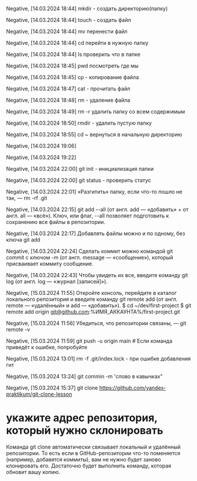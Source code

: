 Negative, [14.03.2024 18:44]
mkdir - создать директорию(папку)

Negative, [14.03.2024 18:44]
touch - создать файл

Negative, [14.03.2024 18:44]
mv перенести файл

Negative, [14.03.2024 18:44]
cd перейти в нужную папку

Negative, [14.03.2024 18:44]
ls проверить что в папке

Negative, [14.03.2024 18:45]
pwd посмотреть где мы

Negative, [14.03.2024 18:45]
сp - копирование файла

Negative, [14.03.2024 18:47]
cat - прочитать файл

Negative, [14.03.2024 18:48]
rm - удаление файла

Negative, [14.03.2024 18:49]
rm -r   удалить папку со всем содержимым

Negative, [14.03.2024 18:50]
rmdir - удалить пустую папку

Negative, [14.03.2024 18:55]
cd ~  вернуться в начальную директорию

Negative, [14.03.2024 19:06]


Negative, [14.03.2024 19:22]


Negative, [14.03.2024 22:00]
git init - инициализация папки

Negative, [14.03.2024 22:00]
git status - проверить статус

Negative, [14.03.2024 22:01]
«Разгитить» папку, если что-то пошло не так, — rm -rf .git

Negative, [14.03.2024 22:15]
git add --all (от англ. add — «добавить» + от англ. all — «всё»). Ключ, или флаг, --all позволяет подготовить к сохранению все файлы в репозитории.

Negative, [14.03.2024 22:17]
Добавлять файлы можно и по одному, без ключа git add

Negative, [14.03.2024 22:24]
Сделать коммит можно командой git commit c ключом -m (от англ. message — «сообщение»), который присваивает коммиту сообщение.

Negative, [14.03.2024 22:43]
Чтобы увидеть их все, введите команду git log (от англ. log — «журнал [записей]»).

Negative, [15.03.2024 11:55]
Откройте консоль, перейдите в каталог локального репозитория и введите команду git remote add (от англ. remote — «удалённый» и add — «добавить»).
$ cd ~/dev/first-project
$ git remote add origin git@github.com:%ИМЯ_АККАУНТА%/first-project.git

Negative, [15.03.2024 11:56]
Убедиться, что репозитории связаны, — git remote -v

Negative, [15.03.2024 11:59]
git push -u origin main # Если команда приведёт к ошибке, попробуйте

Negative, [15.03.2024 13:01]
rm -f .git/index.lock - при ошибке добавления гит

Negative, [15.03.2024 13:24]
git commin -m 'слово в кавычках"

Negative, [15.03.2024 15:37]
git clone https://github.com/yandex-praktikum/git-clone-lesson
# укажите адрес репозитория, который нужно склонировать 
Команда git clone автоматически связывает локальный и удалённый репозитории. То есть если в GitHub-репозитории что-то поменяется (например, добавятся коммиты), вам не нужно будет заново клонировать его. Достаточно будет выполнить команду, которая обновит вашу копию.